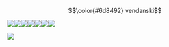 $$\color{#6d8492} vendanski$$

![](https://files.catbox.moe/8n87vx.gif)![](https://files.catbox.moe/8n87vx.gif)![](https://files.catbox.moe/8n87vx.gif)![](https://files.catbox.moe/8n87vx.gif)![](https://files.catbox.moe/8n87vx.gif)![](https://files.catbox.moe/8n87vx.gif)![](https://files.catbox.moe/8n87vx.gif)

![](https://files.catbox.moe/evqo4u.png)
